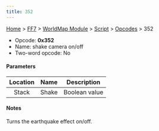 ```yaml
---
title: 352
---
```


[Home](/Main%20Page.md) > [FF7](/FF7.md) > [WorldMap Module](/FF7/WorldMap%20Module.md) > [Script](/FF7/WorldMap%20Module/Script.md) > [Opcodes](/FF7/WorldMap%20Module/Script/Opcodes.md) > 352

-   Opcode: **0x352**
-   Name: shake camera on/off
-   Two-word opcode: No

#### Parameters

| Location | Name  |  Description  |
|:--------:|:-----:|:-------------:|
|  Stack   | Shake | Boolean value |

#### Notes

Turns the earthquake effect on/off.
